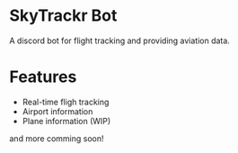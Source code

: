 # SkyTrackr Bot
A discord bot for flight tracking and providing aviation data.

# Features
* Real-time fligh tracking
* Airport information
* Plane information (WIP)<br />

and more comming soon!
  
